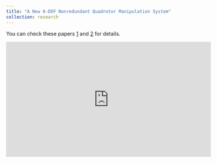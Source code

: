 ```yaml
---
title: "A New 6-DOF Nonredundant Quadrotor Manipulation System"
collection: research
---
```

You can check these papers [1](https://arxiv.org/abs/1903.12001) and [2](http://amekhalifa.github.io/files/journal/2017_QMS_ieeeasmetrans.pdf) for details.
<iframe width="560" height="315" src="https://www.youtube.com/embed/0-JCwcY2-cU" frameborder="0" allow="accelerometer; autoplay; encrypted-media; gyroscope; picture-in-picture" allowfullscreen></iframe>


